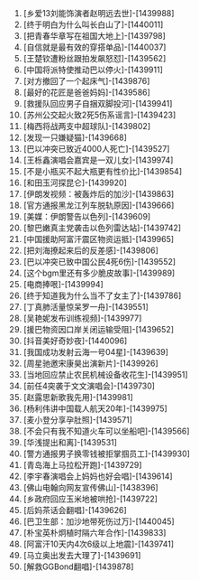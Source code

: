 
1. [乡爱13刘能饰演者赵明远去世]-[1439988]
1. [终于明白为什么叫长白山了]-[1440011]
1. [把青春华章写在祖国大地上]-[1439798]
1. [自信就是最有效的穿搭单品]-[1440037]
1. [王楚钦遭粉丝跟拍发飙怒怼]-[1439562]
1. [中国将派特使推动巴以停火]-[1439911]
1. [对方撤回了一个起床气]-[1439876]
1. [最好的花匠是爸爸妈妈]-[1439586]
1. [救援队回应男子自捆双脚投河]-[1439941]
1. [苏州公交起火致2死5伤系谣言]-[1439423]
1. [梅西将战两支中超球队]-[1439802]
1. [发现一只嫌疑猫]-[1439668]
1. [巴以冲突已致近4000人死亡]-[1439527]
1. [王栎鑫演唱会嘉宾是一双儿女]-[1439974]
1. [不是小瓶买不起大瓶更有性价比]-[1439854]
1. [和田玉河探昆仑]-[1439920]
1. [伊朗发视频：被轰炸后的加沙]-[1439863]
1. [官方通报黑龙江列车脱轨原因]-[1439666]
1. [美媒：伊朗警告以色列]-[1439609]
1. [黎巴嫩真主党袭击以色列雷达站]-[1439742]
1. [中国援助阿富汗震区物资运抵]-[1439965]
1. [把刘海撩起来后的反差感]-[1439806]
1. [巴以冲突已致中国公民4死6伤]-[1439552]
1. [这个bgm里还有多少脆皮故事]-[1439989]
1. [电商捧哏]-[1439994]
1. [终于知道我为什么当不了女主了]-[1439786]
1. [丁真肺活量惊呆罗一舟]-[1439551]
1. [吴艳妮发布训练视频]-[1439977]
1. [援巴物资因口岸关闭运输受阻]-[1439652]
1. [抖音美好奇妙夜]-[1440096]
1. [我国成功发射云海一号04星]-[1439639]
1. [周星驰邀宋康昊出演新片]-[1439926]
1. [当地回应禁止农民机械设备收花生]-[1439951]
1. [前任4突袭于文文演唱会]-[1439730]
1. [赵露思新歌我先用]-[1439981]
1. [杨利伟讲中国载人航天20年]-[1439975]
1. [麦小登分享孕肚照]-[1439571]
1. [不会只有我不知道火车可以坐船吧]-[1439566]
1. [华浅提出和离]-[1439531]
1. [警方通报男子换零钱被拒掌掴员工]-[1439930]
1. [青岛海上马拉松开跑]-[1439729]
1. [李宇春演唱会上妈妈也好会唱]-[1439614]
1. [佛山电翰向网友宣传佛山]-[1438396]
1. [乡政府回应玉米地被哄抢]-[1439722]
1. [后妈茶话会翻唱]-[1439626]
1. [巴卫生部：加沙地带死伤过万]-[1440045]
1. [朴宝英朴炯植时隔六年合作]-[1439833]
1. [阿富汗10天内4次6级以上地震]-[1439741]
1. [马立奥出发去大理了]-[1439691]
1. [解救GGBond翻唱]-[1439878]
